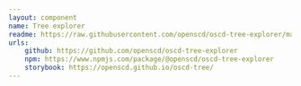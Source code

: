 ```yaml
---
layout: component
name: Tree explorer
readme: https://raw.githubusercontent.com/openscd/oscd-tree-explorer/main/README.md
urls:
    github: https://github.com/openscd/oscd-tree-explorer
    npm: https://www.npmjs.com/package/@openscd/oscd-tree-explorer
    storybook: https://openscd.github.io/oscd-tree/
---
```


